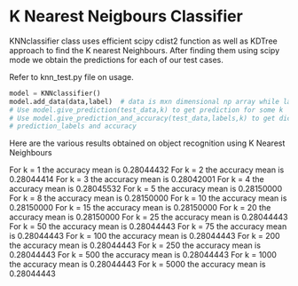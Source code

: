 # K Nearest Neigbours Classifier

KNNclassifier class uses efficient scipy cdist2 function as well as KDTree approach to find the K nearest Neighbours. After finding them using scipy mode we obtain the predictions for each of our test cases. 

Refer to knn_test.py file on usage.
```python
model = KNNclassifier()
model.add_data(data,label)  # data is mxn dimensional np array while label is mx1 dimensional np array
# Use model.give_prediction(test_data,k) to get prediction for some k
# Use model.give_prediction_and_accuracy(test_data,labels,k) to get dictionary containing both
# prediction_labels and accuracy 
```

Here are the various results obtained on object recognition using K Nearest Neighbours

For k = 1 the accuracy mean is 0.28044432
For k = 2 the accuracy mean is 0.28044414
For k = 3 the accuracy mean is 0.28042001
For k = 4 the accuracy mean is 0.28045532
For k = 5 the accuracy mean is 0.28150000
For k = 8 the accuracy mean is 0.28150000
For k = 10 the accuracy mean is 0.28150000
For k = 15 the accuracy mean is 0.28150000
For k = 20 the accuracy mean is 0.28150000
For k = 25 the accuracy mean is 0.28044443
For k = 50 the accuracy mean is 0.28044443
For k = 75 the accuracy mean is 0.28044443
For k = 100 the accuracy mean is 0.28044443
For k = 200 the accuracy mean is 0.28044443
For k = 250 the accuracy mean is 0.28044443
For k = 500 the accuracy mean is 0.28044443
For k = 1000 the accuracy mean is 0.28044443
For k = 5000 the accuracy mean is 0.28044443
